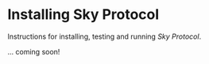 # Installing Sky Protocol

Instructions for installing, testing and running *Sky Protocol*.

... coming soon!
